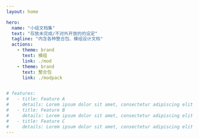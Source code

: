 ```yaml
---
layout: home

hero:
  name: "小组文档集"
  text: "存放未完成/不对外开放的的设定"
  tagline: "内含各种整合包、模组设计文档"
  actions:
    - theme: brand
      text: 模组
      link: ./mod
    - theme: brand
      text: 整合包
      link: ./modpack


# features:
#   - title: Feature A
#     details: Lorem ipsum dolor sit amet, consectetur adipiscing elit
#   - title: Feature B
#     details: Lorem ipsum dolor sit amet, consectetur adipiscing elit
#   - title: Feature C
#     details: Lorem ipsum dolor sit amet, consectetur adipiscing elit
---
```

<!-- <index/>
<script setup>
import index from './index.vue'
</script> -->